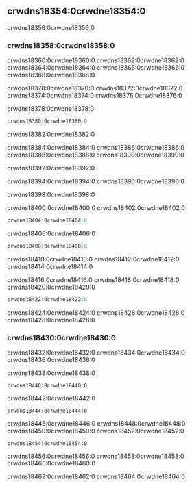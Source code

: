 ## crwdns18354:0crwdne18354:0

crwdns18356:0crwdne18356:0

### crwdns18358:0crwdne18358:0

crwdns18360:0crwdne18360:0 crwdns18362:0crwdne18362:0 crwdns18364:0crwdne18364:0 crwdns18366:0crwdne18366:0 crwdns18368:0crwdne18368:0

crwdns18370:0crwdne18370:0 crwdns18372:0crwdne18372:0 crwdns18374:0crwdne18374:0 crwdns18376:0crwdne18376:0

<span class="filename">crwdns18378:0crwdne18378:0</span>

```rust
crwdns18380:0crwdne18380:0
```


<span class="caption">crwdns18382:0crwdne18382:0</span>

crwdns18384:0crwdne18384:0 crwdns18386:0crwdne18386:0 crwdns18388:0crwdne18388:0 crwdns18390:0crwdne18390:0

crwdns18392:0crwdne18392:0

crwdns18394:0crwdne18394:0 crwdns18396:0crwdne18396:0

crwdns18398:0crwdne18398:0

crwdns18400:0crwdne18400:0 crwdns18402:0crwdne18402:0

```rust
crwdns18404:0crwdne18404:0
```

crwdns18406:0crwdne18406:0

```rust
crwdns18408:0crwdne18408:0
```

crwdns18410:0crwdne18410:0<!-- ignore --> crwdns18412:0crwdne18412:0 crwdns18414:0crwdne18414:0

crwdns18416:0crwdne18416:0<!-- ignore --> crwdns18418:0crwdne18418:0 crwdns18420:0crwdne18420:0

```rust
crwdns18422:0crwdne18422:0
```

crwdns18424:0crwdne18424:0 crwdns18426:0crwdne18426:0 crwdns18428:0crwdne18428:0

### crwdns18430:0crwdne18430:0

crwdns18432:0crwdne18432:0 crwdns18434:0crwdne18434:0 crwdns18436:0crwdne18436:0

crwdns18438:0crwdne18438:0

```rust,ignore,does_not_compile
crwdns18440:0crwdne18440:0
```

crwdns18442:0crwdne18442:0

```console
crwdns18444:0crwdne18444:0
```

crwdns18446:0crwdne18446:0 crwdns18448:0crwdne18448:0 crwdns18450:0crwdne18450:0 crwdns18452:0crwdne18452:0

```rust,noplayground
crwdns18454:0crwdne18454:0
```

crwdns18456:0crwdne18456:0 crwdns18458:0crwdne18458:0<!--
ignore --> crwdns18460:0crwdne18460:0

crwdns18462:0crwdne18462:0
crwdns18464:0crwdne18464:0
